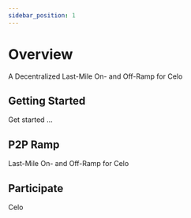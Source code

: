 ```yaml
---
sidebar_position: 1
---
```


# Overview

A Decentralized Last-Mile On- and Off-Ramp for Celo

## Getting Started

Get started ...

## P2P Ramp

Last-Mile On- and Off-Ramp for Celo

## Participate

Celo
